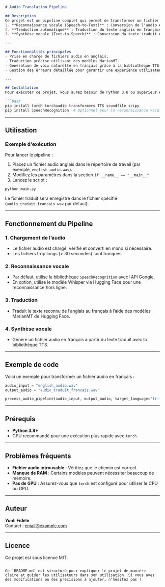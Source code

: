 ```markdown
# Audio Translation Pipeline

## Description
Ce projet est un pipeline complet qui permet de transformer un fichier audio en anglais en un fichier audio traduit en français. Le pipeline combine plusieurs étapes, notamment :
1. **Reconnaissance vocale (Speech-to-Text)** : Conversion de l'audio en texte.
2. **Traduction automatique** : Traduction du texte anglais en français.
3. **Synthèse vocale (Text-to-Speech)** : Conversion du texte traduit en audio.

---

## Fonctionnalités principales
- Prise en charge de fichiers audio en anglais.
- Traduction précise utilisant des modèles MarianMT.
- Génération de voix naturelle en français grâce à la bibliothèque TTS.
- Gestion des erreurs détaillée pour garantir une expérience utilisateur robuste.

---

## Installation
Pour exécuter ce projet, vous aurez besoin de Python 3.8 ou supérieur et des bibliothèques suivantes. Installez-les avec les commandes ci-dessous :

```bash
pip install torch torchaudio transformers TTS soundfile scipy
pip install SpeechRecognition  # Optionnel pour la reconnaissance vocale avec Google
```

---

## Utilisation
### Exemple d'exécution
Pour lancer le pipeline :
1. Placez un fichier audio anglais dans le répertoire de travail (par exemple, `english_audio.wav`).
2. Modifiez les paramètres dans la section `if __name__ == "__main__"`.
3. Lancez le script :

```bash
python main.py
```

Le fichier traduit sera enregistré dans le fichier spécifié (`audio_traduit_francais.wav` par défaut).

---

## Fonctionnement du Pipeline
### 1. Chargement de l’audio
- Le fichier audio est chargé, vérifié et converti en mono si nécessaire.
- Les fichiers trop longs (> 30 secondes) sont tronqués.

### 2. Reconnaissance vocale
- Par défaut, utilise la bibliothèque `SpeechRecognition` avec l’API Google.
- En option, utilise le modèle Whisper via Hugging Face pour une reconnaissance hors ligne.

### 3. Traduction
- Traduit le texte reconnu de l’anglais au français à l’aide des modèles MarianMT de Hugging Face.

### 4. Synthèse vocale
- Génère un fichier audio en français à partir du texte traduit avec la bibliothèque TTS.

---

## Exemple de code
Voici un exemple pour transformer un fichier audio en français :

```python
audio_input = "english_audio.wav"
output_audio = "audio_traduit_francais.wav"

process_audio_pipeline(audio_input, output_audio, target_language="fr-fr")
```

---

## Prérequis
- **Python 3.8+**
- GPU recommandé pour une exécution plus rapide avec `torch`.

---

## Problèmes fréquents
- **Fichier audio introuvable** : Vérifiez que le chemin est correct.
- **Manque de RAM** : Certains modèles peuvent nécessiter beaucoup de mémoire.
- **Pas de GPU** : Assurez-vous que `torch` est configuré pour utiliser le CPU ou GPU.

---

## Auteur
**Yonli Fidèle**  
Contact : [email@example.com](mailto:email@example.com)

---

## Licence
Ce projet est sous licence MIT.
```

Ce `README.md` est structuré pour expliquer le projet de manière claire et guider les utilisateurs dans son utilisation. Si vous avez des modifications ou des précisions à ajouter, n'hésitez pas !
